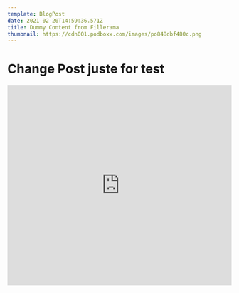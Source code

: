 ```yaml
---
template: BlogPost
date: 2021-02-20T14:59:36.571Z
title: Dummy Content from Fillerama
thumbnail: https://cdn001.podboxx.com/images/po848dbf480c.png
---
```

# Change Post juste for test

<iframe width="100%" height="450" src="https://player.podboxx.com/33807" frameborder="0" allow="accelerometer; encrypted-media; gyroscope; picture-in-picture" allowfullscreen></iframe>
